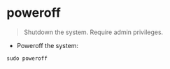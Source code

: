 # poweroff

> Shutdown the system.
> Require admin privileges.

- Poweroff the system:

`sudo poweroff`
